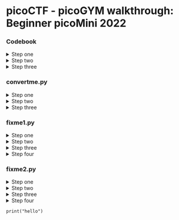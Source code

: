 # picoCTF - picoGYM walkthrough: Beginner picoMini 2022

### Codebook
<details>
  <summary>Step one</summary>
  
  <br> Start by downloading the required files using the Webshell
  ```console
  wget https://artifacts.picoctf.net/c/102/code.py
  
  wget https://artifacts.picoctf.net/c/102/codebook.txt
  ```
</details>

<details>
  <summary>Step two</summary>
  
  <br> You can use the command `ls` to check that the relevant files have been downloaded locally. Make sure that both `code.py` and `codebook.txt` are in the same directory
</details>

<details>
  <summary>Step three</summary>
  
  <br> Executing the python file `code.py` will then print the challenge flag. 
  You can do this by entering the following command 
  ```console
  python3 code.py
  ```
</details>

### convertme.py
<details>
  <summary>Step one</summary>
  
  <br> Start by downloading the required python script using the Webshell
  ```console
  wget https://artifacts.picoctf.net/c/31/convertme.py
  ```
</details>

<details>
  <summary>Step two</summary>
  
  <br> Run the python script `convertme.py `
  ```console
  python3 convertme.py
  ```
</details>

<details>
  <summary>Step three</summary>
  
  <br> You should see a randomly generated decimal value, converting this value into binary will provide the required flag. There are many websites available for converting decimal to binary, e.g. https://www.rapidtables.com/convert/number/decimal-to-binary.html
  
  ![convertme output](https://miro.medium.com/max/720/1*EVS3VMu9wXUuJNHZaFNzCg.png)
</details>

### fixme1.py
<details>
  <summary>Step one</summary>
  
  <br> Start by downloading the required python script using the Webshell
  ```console
  wget https://artifacts.picoctf.net/c/39/fixme1.py
  ```
</details>

<details>
  <summary>Step two</summary>
  
  <br> Run the python script `fixme1.py` to see what type of error is raised
  ```console
  python3 fixme1.py
  ```
</details>

<details>
  <summary>Step three</summary>
  
  ![fixme1 error](https://miro.medium.com/max/720/1*USSa0Wo15jwnRS7OQmKyKQ.png)
  <br> You should encounter a `IndentationError` on `line 20`, to begin fixing this issue you will need to open the python file for edit
  ```console
  nano fixme1.py
  ```
</details>

<details>
  <summary>Step four</summary>
  
  <br> With the python file opened, navigate to `line 20` and remove the erroneous indents. Exit `nano` by pressing CTRL and X, making sure to save your changes. Running `fixme1.py` again will now correctly print the required flag
</details>

### fixme2.py
<details>
  <summary>Step one</summary>
  
  <br> Start by downloading the required python script using the Webshell
  ```console
  wget https://artifacts.picoctf.net/c/65/fixme2.py
  ```
</details>

<details>
  <summary>Step two</summary>
  
  <br> Run the python script `fixme2.py` to see what type of error is raised
  ```console
  python3 fixme2.py
  ```
</details>

<details>
  <summary>Step three</summary>
  
  ![fixme1 error](https://miro.medium.com/max/720/1*mlYHpWOlsbMF6f5OqZf2Bw.png)
  <br> You should encounter a `SyntaxError` on `line 22`, to begin fixing this issue you will need to open the python file for edit
  ```console
  nano fixme2.py
  ```
</details>

<details>
  <summary>Step four</summary>
  
  ![fixme2 fix](https://miro.medium.com/max/720/1*czlwQZxsUc_je4-0yaPCTQ.png)
  <br> With the python file opened, navigate to `line 22` and fix the incorrect Syntax. The conditional operator `if` in Python requires two equal signs instead of one. Exit `nano` by pressing CTRL and X, making sure to save your changes. Running `fixme2.py` again will now correctly print the required flag
</details>

```
print("hello")
```
